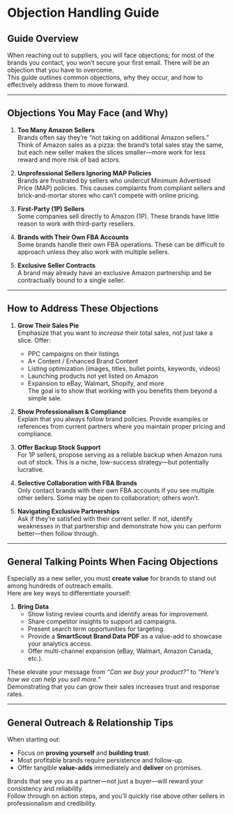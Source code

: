 # **Objection Handling Guide**

## **Guide Overview**
When reaching out to suppliers, you will face objections; for most of the brands you contact, you won’t secure your first email. There will be an objection that you have to overcome.  
This guide outlines common objections, why they occur, and how to effectively address them to move forward.

---

## **Objections You May Face (and Why)**

1. **Too Many Amazon Sellers**  
   Brands often say they’re “not taking on additional Amazon sellers.”  
   Think of Amazon sales as a pizza: the brand’s total sales stay the same, but each new seller makes the slices smaller—more work for less reward and more risk of bad actors.

2. **Unprofessional Sellers Ignoring MAP Policies**  
   Brands are frustrated by sellers who undercut Minimum Advertised Price (MAP) policies. This causes complaints from compliant sellers and brick-and-mortar stores who can’t compete with online pricing.

3. **First-Party (1P) Sellers**  
   Some companies sell directly to Amazon (1P). These brands have little reason to work with third-party resellers.

4. **Brands with Their Own FBA Accounts**  
   Some brands handle their own FBA operations. These can be difficult to approach unless they also work with multiple sellers.

5. **Exclusive Seller Contracts**  
   A brand may already have an exclusive Amazon partnership and be contractually bound to a single seller.

---

## **How to Address These Objections**

1. **Grow Their Sales Pie**  
   Emphasize that you want to *increase* their total sales, not just take a slice. Offer:
   - PPC campaigns on their listings  
   - A+ Content / Enhanced Brand Content  
   - Listing optimization (images, titles, bullet points, keywords, videos)  
   - Launching products not yet listed on Amazon  
   - Expansion to eBay, Walmart, Shopify, and more  
   The goal is to show that working with you benefits them beyond a simple sale.

2. **Show Professionalism & Compliance**  
   Explain that you always follow brand policies. Provide examples or references from current partners where you maintain proper pricing and compliance.

3. **Offer Backup Stock Support**  
   For 1P sellers, propose serving as a reliable backup when Amazon runs out of stock. This is a niche, low-success strategy—but potentially lucrative.

4. **Selective Collaboration with FBA Brands**  
   Only contact brands with their own FBA accounts if you see multiple other sellers. Some may be open to collaboration; others won’t.

5. **Navigating Exclusive Partnerships**  
   Ask if they’re satisfied with their current seller. If not, identify weaknesses in that partnership and demonstrate how you can perform better—then follow through.

---

## **General Talking Points When Facing Objections**

Especially as a new seller, you must **create value** for brands to stand out among hundreds of outreach emails.  
Here are key ways to differentiate yourself:

1. **Bring Data**  
   - Show listing review counts and identify areas for improvement.  
   - Share competitor insights to support ad campaigns.  
   - Present search term opportunities for targeting.  
   - Provide a **SmartScout Brand Data PDF** as a value-add to showcase your analytics access.  
   - Offer multi-channel expansion (eBay, Walmart, Amazon Canada, etc.).

These elevate your message from *“Can we buy your product?”* to *“Here’s how we can help you sell more.”*  
Demonstrating that you can grow their sales increases trust and response rates.

---

## **General Outreach & Relationship Tips**

When starting out:
- Focus on **proving yourself** and **building trust**.  
- Most profitable brands require persistence and follow-up.  
- Offer tangible **value-adds** immediately and **deliver** on promises.  

Brands that see you as a partner—not just a buyer—will reward your consistency and reliability.  
Follow through on action steps, and you’ll quickly rise above other sellers in professionalism and credibility.
